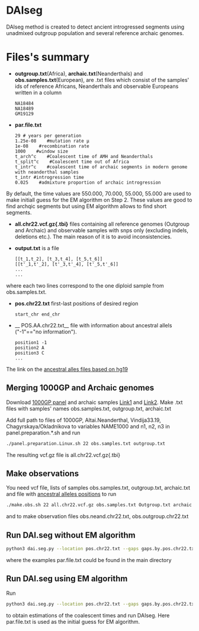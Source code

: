 
# DAIseg
DAIseg method is created to detect ancient introgressed segments using unadmixed outgroup population and several reference archaic genomes. 


# Files's summary
*  __outgroup.txt__(Africa), __archaic.txt__(Neanderthals)  and __obs.samples.txt__(European), are .txt files which consist of the samples' ids of reference Africans, Neanderthals and observable Europeans written in a column
   ```note
   NA18484
   NA18489
   GM19129
   ```


*  __par.file.txt__
   ```note
   29 # years per generation
   1.25e-08    #mutation rate μ
   1e-08    #recombination rate
   1000    #window size
   t_arch^c    #Coalescent time of AMH and Neanderthals
   t_split^c    #Coalescent time out of Africa 
   t_intr^c    #coalescent time of archaic segments in modern genome with neanderthal samples
   t_intr #introgression time 
   0.025    #admixture proportion of archaic introgression
   ```

By default, the  time values are  550.000, 70.000, 55.000, 55.000 are used to make  initiall guess for the EM algorithm on Step 2. These values are good to find archqic segments but using EM algorithm allows to find short segments.


*  __all.chr22.vcf.gz{.tbi}__ files containing all reference genomes (Outgroup and Archaic) and observable samples with snps only (excluding indels, deletions etc.). The main reason of it is to avoid inconsistencies.
  
 * __output.txt__ is a  file 
    ```note
    [[t_1,t_2], [t_3,t_4], [t_5,t_6]]
    [[t'_1,t'_2], [t'_3,t'_4], [t'_5,t'_6]]
    ...
    ...
    ```
where each two lines correspond to the one diploid sample from obs.samples.txt.

*  __pos.chr22.txt__ first-last positions of desired region
    ```note
    start_chr end_chr
    ```




* __ POS.AA.chr22.txt__  file with information about ancestral allels ("-1"=="no information").
  ```note
  position1 -1
  position2 A
  position3 C
  ...
  ```
The link on the [ancestral alles files based on hg19][4] 



## Merging 1000GP  and Archaic genomes
Download [1000GP panel][1] and  archaic samples  [Link1][2] and [Link2][3]. Make .txt files with samples' names  obs.samples.txt, outgroup.txt, archaic.txt

Add full path to files  of 1000GP,  Altai.Neanderthal, Vindija33.19, Chagyrskaya/Okladnikova to variables NAME1000 and n1, n2, n3 in  panel.preparation.*.sh and run 

```bash
./panel.preparation.Linux.sh 22 obs.samples.txt outgroup.txt
```
 
The resulting vcf.gz file is all.chr22.vcf.gz{.tbi}


## Make observations 

You need  vcf file, lists of samples obs.samples.txt, outgroup.txt, archaic.txt and file with [ancestral alleles positions][4]
 to run  

```bash
./make.obs.sh 22 all.chr22.vcf.gz obs.samples.txt Outgroup.txt archaic.txt  POS.AA.chr22.txt
```

and to make observation files obs.neand.chr22.txt, obs.outgroup.chr22.txt




## Run DAI.seg without EM algorithm
```bash
python3 dai.seg.py --location pos.chr22.txt --gaps gaps.by.pos.chr22.txt --HMM_par par.file.txt --EM no --obs_af obs.outgroup.txt --obs_archaic obs.neand.txt --o out.txt
```

where the examples par.file.txt could be found in the main directory

## Run DAI.seg using EM algorithm

Run 
```bash
python3 dai.seg.py --location pos.chr22.txt --gaps gaps.by.pos.chr22.txt --HMM_par par.file.txt --EM no --obs_af obs.outgroup.txt --obs_archaic obs.neand.txt --o out.txt
```
to obtain estimations of the  coalescent times and run DAIseg. Here par.file.txt is used as the initial guess for EM algorithm.


[1]: http://ftp.1000genomes.ebi.ac.uk/vol1/ftp/release/20130502/ALL.chr22.phase3_shapeit2_mvncall_integrated_v5b.20130502.genotypes.vcf.gz 
[2]: http://cdna.eva.mpg.de/neandertal/Vindija/VCF/
[3]: http://ftp.eva.mpg.de/neandertal/ChagyrskayaOkladnikov/
[4]: https://drive.google.com/file/d/1Vw-QEG9uu1trkbGHpDVXhMlbGt-RQhbN/view?usp=sharing
